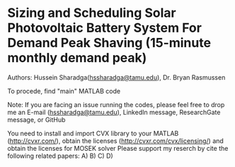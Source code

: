 # Sizing and Scheduling Solar Photovoltaic Battery System For Demand Peak Shaving (15-minute monthly demand peak)
 Authors: Hussein Sharadga(hssharadga@tamu.edu), Dr. Bryan Rasmussen

To procede, find "main" MATLAB code



Note: If you are facing an issue running the codes, please feel free to drop me an E-mail (hssharadga@tamu.edu), LinkedIn message, ResearchGate message, or GitHub


You need to install and import CVX library to your MATLAB (http://cvxr.com/), obtain the licenses (http://cvxr.com/cvx/licensing/) and  obtain the licenses for MOSEK solver
Please support my reserch by cite the following related papers:
A)
B)
C)
D)


